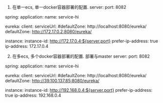 1. 在单一ecs, 单一docker容器部署的配置.
server:
  port: 8082

spring:
  application:
    name: service-hi

eureka:
  client:
    serviceUrl:
      #defaultZone: http://localhost:8080/eureka/
      defaultZone: http://172.17.0.2:8080/eureka/
      
  instance:
    instance-id: http://172.17.0.4:${server.port}
    prefer-ip-address: true
    ip-address: 172.17.0.4

2. 在多ecs, 多个docker容器部署的配置. 部署与master
server:
  port: 8082

spring:
  application:
    name: service-hi

eureka:
  client:
    serviceUrl:
      #defaultZone: http://localhost:8080/eureka/
      defaultZone: http://39.100.137.85:8080/eureka/
      
  instance:
    instance-id: http://192.168.0.4:${server.port}
    prefer-ip-address: true
    ip-address: 192.168.0.4
 